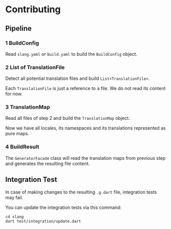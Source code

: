 # Contributing

## Pipeline

### 1 BuildConfig

Read `slang.yaml` or `build.yaml` to build the `BuildConfig` object.

### 2 List of TranslationFile

Detect all potential translation files and build `List<TranslationFile>`.

Each `TranslationFile` is just a reference to a file. We do not read its content for now.

### 3 TranslationMap

Read all files of step 2 and build the `TranslationMap` object.

Now we have all locales, its namespaces and its translations represented as pure maps.

### 4 BuildResult

The `GeneratorFacade` class will read the translation maps from previous step and generates the resulting file content.

## Integration Test

In case of making changes to the resulting `.g.dart` file, integration tests may fail.

You can update the integration tests via this command:

```text
cd slang
dart test/integration/update.dart
```